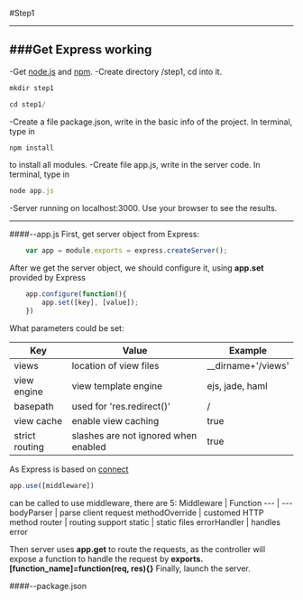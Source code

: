 #Step1

---
###Get Express working
---
-Get [node.js](http://nodejs.org/download/) and [npm](https://www.npmjs.org/).
-Create directory /step1, cd into it.
```javascript
mkdir step1
```
```javascript
cd step1/
```
-Create a file package.json, write in the basic info of the project.
In terminal, type in 
```javascript
npm install 
```
to install all modules.
-Create file app.js, write in the server code.
In terminal, type in
```javascript
node app.js
```
-Server running on localhost:3000. Use your browser to see the results.
***
####--app.js
First, get server object from Express:
```javascript
	var app = module.exports = express.createServer();
```
After we get the server object, we should configure it, using <b>app.set</b> provided by Express
```javascript
	app.configure(function(){
		app.set([key], [value]);
	})
```
What parameters could be set:

Key | Value | Example
--- | --- | ---
views | location of view files | __dirname+'/views'
view engine | view template engine | ejs, jade, haml
basepath | used for 'res.redirect()' | /
view cache | enable view caching | true
strict routing | slashes are not ignored when enabled | true

As Express is based on [connect](http://www.senchalabs.org/connect/)
```javascript
app.use([middleware])
```
can be called to use middleware, there are 5:
Middleware | Function 
--- | ---
bodyParser | parse client request
methodOverride | customed HTTP method
router | routing support
static | static files
errorHandler | handles error

Then server uses <b>app.get</b> to route the requests, as the controller will expose a function to handle the request by <b>exports.[function_name]=function(req, res){}</b> Finally, launch the server.



####--package.json
